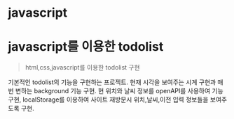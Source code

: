 # javascript
# javascript를 이용한 todolist
> html,css,javascript를 이용한 todolist 구현

기본적인 todolist의 기능을 구현하는 프로젝트. 현재 시각을 보여주는 시계 구현과 매번 변하는 background 기능 구현.
현 위치와 날씨 정보를 openAPI를 사용하여 기능 구현, localStorage를 이용하여 사이트 재방문시 위치,날씨,이전 입력 정보들을 보여주도록 구현.
